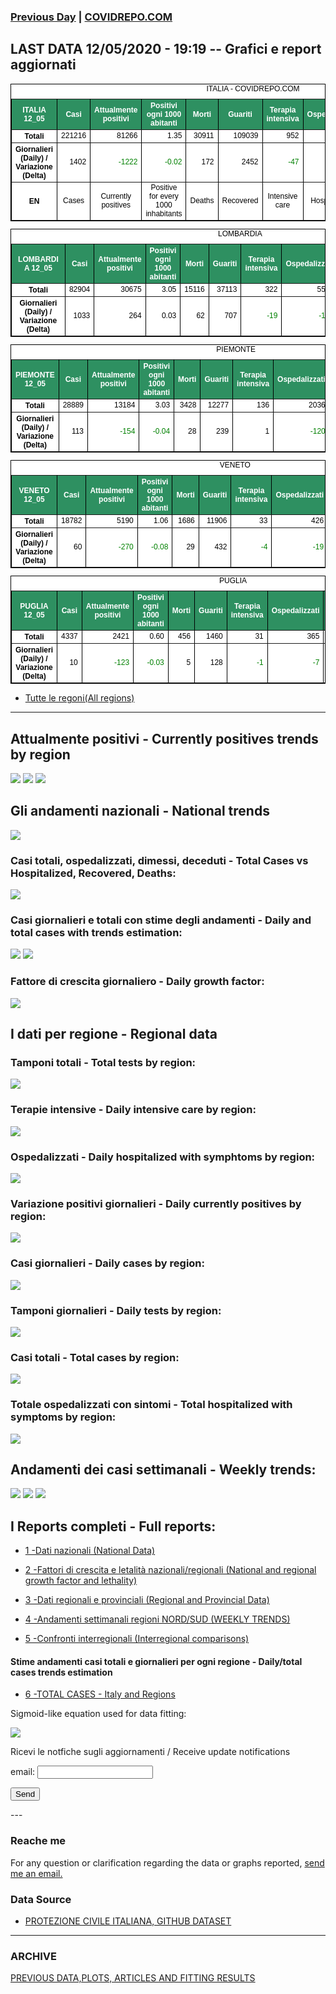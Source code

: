 <!-- start -->
### [Previous Day](/index_11_05.md) | <a href="https://marcelchiarello.github.io/showdata/">COVIDREPO.COM</a>
## LAST DATA 12/05/2020 - 19:19 -- Grafici e report aggiornati

<table style=" color:black; font-size:12; font-family:arial; text-align:center; " cellpadding="2.5" cellspacing="0" border="1" bordercolor="black" bgcolor="#FFFFFF">
<caption>ITALIA - COVIDREPO.COM</caption>
<tr style="color:#FFFFFF;background:#2E9061">
<th>ITALIA 12_05</th>
<th>Casi</th>
<th>Attualmente positivi</th>
<th>Positivi ogni 1000 abitanti</th>
<th>Morti</th>
<th>Guariti</th>
<th>Terapia intensiva</th>
<th>Ospedalizzati</th>
<th>Ricoverati con sintomi</th>
<th>Isolamento domiciliare</th>
<th>Tamponi</th>
</tr>
<tr>
<th>Totali</th>
<td align="right"> 221216</td>
<td align="right"> 81266</td>
<td align="right"> 1.35</td>
<td align="right"> 30911</td>
<td align="right"> 109039</td>
<td align="right"> 952</td>
<td align="right"> 13817</td>
<td align="right"> 12865</td>
<td align="right"> 67449</td>
<td align="right"> 2673655</td>
</tr>
<tr>
<th>Giornalieri (Daily) / Variazione (Delta)</th>
<td align="right"> 1402</td>
<td align="right" style=" color:green; "> -1222</td>
<td align="right" style=" color:green; "> -0.02</td>
<td align="right"> 172</td>
<td align="right"> 2452</td>
<td align="right" style=" color:green; "> -47</td>
<td align="right" style=" color:green; "> -721</td>
<td align="right" style=" color:green; "> -674</td>
<td align="right" style=" color:green; "> -501</td>
<td align="right"> 67003</td>
</tr>
<tr>
<th>EN</th>
<td>Cases</td>
<td>Currently positives</td>
<td>Positive for every 1000 inhabitants</td>
<td>Deaths</td>
<td>Recovered</td>
<td>Intensive care</td>
<td>Hospitalized</td>
<td>Hospitalized with symptoms</td>
<td>Home isolation</td>
<td>Tests</td>
</tr>
</table>

<table style=" color:black; font-size:12; font-family:arial; text-align:center; " cellpadding="2.5" cellspacing="0" border="1" bordercolor="black" bgcolor="#FFFFFF">
<caption>LOMBARDIA</caption>
<tr style="color:#FFFFFF;background:#2E9061">
<th>LOMBARDIA 12_05</th>
<th>Casi</th>
<th>Attualmente positivi</th>
<th>Positivi ogni 1000 abitanti</th>
<th>Morti</th>
<th>Guariti</th>
<th>Terapia intensiva</th>
<th>Ospedalizzati</th>
<th>Ricoverati con sintomi</th>
<th>Isolamento domiciliare</th>
<th>Tamponi</th>
</tr>
<tr>
<th>Totali</th>
<td align="right"> 82904</td>
<td align="right"> 30675</td>
<td align="right"> 3.05</td>
<td align="right"> 15116</td>
<td align="right"> 37113</td>
<td align="right"> 322</td>
<td align="right"> 5544</td>
<td align="right"> 5222</td>
<td align="right"> 25131</td>
<td align="right"> 513244</td>
</tr>
<tr>
<th>Giornalieri (Daily) / Variazione (Delta)</th>
<td align="right"> 1033</td>
<td align="right"> 264</td>
<td align="right"> 0.03</td>
<td align="right"> 62</td>
<td align="right"> 707</td>
<td align="right" style=" color:green; "> -19</td>
<td align="right" style=" color:green; "> -194</td>
<td align="right" style=" color:green; "> -175</td>
<td align="right"> 458</td>
<td align="right"> 20602</td>
</tr>
</table>

<table style=" color:black; font-size:12; font-family:arial; text-align:center; " cellpadding="2.5" cellspacing="0" border="1" bordercolor="black" bgcolor="#FFFFFF">
<caption>PIEMONTE</caption>
<tr style="color:#FFFFFF;background:#2E9061">
<th>PIEMONTE 12_05</th>
<th>Casi</th>
<th>Attualmente positivi</th>
<th>Positivi ogni 1000 abitanti</th>
<th>Morti</th>
<th>Guariti</th>
<th>Terapia intensiva</th>
<th>Ospedalizzati</th>
<th>Ricoverati con sintomi</th>
<th>Isolamento domiciliare</th>
<th>Tamponi</th>
</tr>
<tr>
<th>Totali</th>
<td align="right"> 28889</td>
<td align="right"> 13184</td>
<td align="right"> 3.03</td>
<td align="right"> 3428</td>
<td align="right"> 12277</td>
<td align="right"> 136</td>
<td align="right"> 2036</td>
<td align="right"> 1900</td>
<td align="right"> 11148</td>
<td align="right"> 218071</td>
</tr>
<tr>
<th>Giornalieri (Daily) / Variazione (Delta)</th>
<td align="right"> 113</td>
<td align="right" style=" color:green; "> -154</td>
<td align="right" style=" color:green; "> -0.04</td>
<td align="right"> 28</td>
<td align="right"> 239</td>
<td align="right"> 1</td>
<td align="right" style=" color:green; "> -120</td>
<td align="right" style=" color:green; "> -121</td>
<td align="right" style=" color:green; "> -34</td>
<td align="right"> 4288</td>
</tr>
</table>

<table style=" color:black; font-size:12; font-family:arial; text-align:center; " cellpadding="2.5" cellspacing="0" border="1" bordercolor="black" bgcolor="#FFFFFF">
<caption>VENETO</caption>
<tr style="color:#FFFFFF;background:#2E9061">
<th>VENETO 12_05</th>
<th>Casi</th>
<th>Attualmente positivi</th>
<th>Positivi ogni 1000 abitanti</th>
<th>Morti</th>
<th>Guariti</th>
<th>Terapia intensiva</th>
<th>Ospedalizzati</th>
<th>Ricoverati con sintomi</th>
<th>Isolamento domiciliare</th>
<th>Tamponi</th>
</tr>
<tr>
<th>Totali</th>
<td align="right"> 18782</td>
<td align="right"> 5190</td>
<td align="right"> 1.06</td>
<td align="right"> 1686</td>
<td align="right"> 11906</td>
<td align="right"> 33</td>
<td align="right"> 426</td>
<td align="right"> 393</td>
<td align="right"> 4764</td>
<td align="right"> 454189</td>
</tr>
<tr>
<th>Giornalieri (Daily) / Variazione (Delta)</th>
<td align="right"> 60</td>
<td align="right" style=" color:green; "> -270</td>
<td align="right" style=" color:green; "> -0.08</td>
<td align="right"> 29</td>
<td align="right"> 432</td>
<td align="right" style=" color:green; "> -4</td>
<td align="right" style=" color:green; "> -19</td>
<td align="right" style=" color:green; "> -15</td>
<td align="right" style=" color:green; "> -382</td>
<td align="right"> 14667</td>
</tr>
</table>

<table style=" color:black; font-size:12; font-family:arial; text-align:center; " cellpadding="2.5" cellspacing="0" border="1" bordercolor="black" bgcolor="#FFFFFF">
<caption>PUGLIA</caption>
<tr style="color:#FFFFFF;background:#2E9061">
<th>PUGLIA 12_05</th>
<th>Casi</th>
<th>Attualmente positivi</th>
<th>Positivi ogni 1000 abitanti</th>
<th>Morti</th>
<th>Guariti</th>
<th>Terapia intensiva</th>
<th>Ospedalizzati</th>
<th>Ricoverati con sintomi</th>
<th>Isolamento domiciliare</th>
<th>Tamponi</th>
</tr>
<tr>
<th>Totali</th>
<td align="right"> 4337</td>
<td align="right"> 2421</td>
<td align="right"> 0.60</td>
<td align="right"> 456</td>
<td align="right"> 1460</td>
<td align="right"> 31</td>
<td align="right"> 365</td>
<td align="right"> 334</td>
<td align="right"> 2056</td>
<td align="right"> 81492</td>
</tr>
<tr>
<th>Giornalieri (Daily) / Variazione (Delta)</th>
<td align="right"> 10</td>
<td align="right" style=" color:green; "> -123</td>
<td align="right" style=" color:green; "> -0.03</td>
<td align="right"> 5</td>
<td align="right"> 128</td>
<td align="right" style=" color:green; "> -1</td>
<td align="right" style=" color:green; "> -7</td>
<td align="right" style=" color:green; "> -6</td>
<td align="right" style=" color:green; "> -116</td>
<td align="right"> 1755</td>
</tr>
</table>

- [Tutte le regoni(All regions)](/Tables/regionsTable_12_05.md)

---

## Attualmente positivi - Currently positives trends by region
<img src="https://covidrepo.com/RUN_12_05/RUN4/RUN_INTEREGION_16.png">
<img src="https://covidrepo.com/RUN_12_05/RUN4/RUN_INTEREGION_17.png">
<img src="https://covidrepo.com/RUN_12_05/RUN4/RUN_INTEREGION_18.png">

## Gli andamenti nazionali - National trends
<img src="https://marcelchiarello.github.io/showdata/RUN_12_05/RUN0/RUN_DATA_ITALIA_01.png">

### Casi totali, ospedalizzati, dimessi, deceduti - Total Cases vs Hospitalized, Recovered, Deaths:
<img src="https://marcelchiarello.github.io/showdata/RUN_12_05/RUN0/RUN_DATA_ITALIA_02.png">

### Casi giornalieri e totali con stime degli andamenti - Daily and total cases with trends estimation:
<img src="https://marcelchiarello.github.io/showdata/RUN_12_05/RUN1/RUN_DATA_FIT_TOTAL_CASES_ITALY_REGIONS_01.png">
<img src="https://marcelchiarello.github.io/showdata/RUN_12_05/RUN1/RUN_DATA_FIT_TOTAL_CASES_ITALY_REGIONS_02.png">

### Fattore di crescita giornaliero - Daily growth factor:
<img src="https://marcelchiarello.github.io/showdata/RUN_12_05/RUN6/RUN_FACTORS_01.png">

## I dati per regione - Regional data

### Tamponi totali - Total tests by region:
<img src="https://marcelchiarello.github.io/showdata/RUN_12_05/RUN4/RUN_INTEREGION_02.png">

### Terapie intensive - Daily intensive care by region:
<img src="https://marcelchiarello.github.io/showdata/RUN_12_05/RUN4/RUN_INTEREGION_13.png">

### Ospedalizzati - Daily hospitalized with symphtoms by region:
<img src="https://marcelchiarello.github.io/showdata/RUN_12_05/RUN4/RUN_INTEREGION_14.png">

### Variazione positivi giornalieri - Daily currently positives by region:
<img src="https://marcelchiarello.github.io/showdata/RUN_12_05/RUN4/RUN_INTEREGION_15.png">

### Casi giornalieri - Daily cases by region:
<img src="https://marcelchiarello.github.io/showdata/RUN_12_05/RUN4/RUN_INTEREGION_11.png">

### Tamponi giornalieri - Daily tests by region:
<img src="https://marcelchiarello.github.io/showdata/RUN_12_05/RUN4/RUN_INTEREGION_12.png">

### Casi totali - Total cases by region:
<img src="https://marcelchiarello.github.io/showdata/RUN_12_05/RUN4/RUN_INTEREGION_01.png">

### Totale ospedalizzati con sintomi - Total hospitalized with symptoms by region:
<img src="https://marcelchiarello.github.io/showdata/RUN_12_05/RUN4/RUN_INTEREGION_05.png">

## Andamenti dei casi settimanali - Weekly trends:
<img src="https://marcelchiarello.github.io/showdata/RUN_12_05/RUN5/RUN_NEWTRENDS_01.png">
<img src="https://marcelchiarello.github.io/showdata/RUN_12_05/RUN5/RUN_NEWTRENDS_02.png">
<img src="https://marcelchiarello.github.io/showdata/RUN_12_05/RUN5/RUN_NEWTRENDS_03.png">

## I Reports completi - Full reports:

- [1 -Dati nazionali (National Data)](/RUN_12_05/RUN0/RUN.html)

- [2 -Fattori di crescita e letalità nazionali/regionali (National and regional growth factor and lethality)](/RUN_12_05/RUN6/RUN.html)

- [3 -Dati regionali e provinciali (Regional and Provincial Data)](/RUN_12_05/RUN2/RUN.html)

- [4 -Andamenti settimanali regioni NORD/SUD (WEEKLY TRENDS)](/RUN_12_05/RUN5/RUN.html)

- [5 -Confronti interregionali (Interregional comparisons)](/RUN_12_05/RUN4/RUN.html)

#### Stime andamenti casi totali e giornalieri per ogni regione - Daily/total cases trends estimation

- [6 -TOTAL CASES - Italy and Regions](/RUN_12_05/RUN1/RUN.html)

Sigmoid-like equation used for data fitting:

<img src="https://latex.codecogs.com/svg.latex?Sig = \frac{a}{e^{b(x+c)} + a_1e^{b_1(x+c_1)} - d}" border="0"/>

Ricevi le notfiche sugli aggiornamenti / Receive update notifications
<form
action="https://formspree.io/mgenvwep"
method="POST"
>
<label>
email:
<input type="text" name="_replyto">
</label>

<!-- your other form fields go here -->

<button type="submit">Send</button>
</form>
---

### Reache me

For any question or clarification regarding the data or graphs reported, <a href="mailto:marcello.chiarello@outlook.com">send me an email.</a>



### Data Source

- [PROTEZIONE CIVILE ITALIANA, GITHUB DATASET](https://github.com/pcm-dpc/COVID-19)

---

### ARCHIVE
[PREVIOUS DATA,PLOTS, ARTICLES AND FITTING RESULTS](/archive.md)
